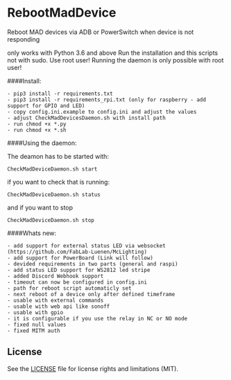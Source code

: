 # RebootMadDevice
Reboot MAD devices via ADB or PowerSwitch when device is not responding

only works with Python 3.6 and above
Run the installation and this scripts not with sudo. Use root user!
Running the daemon is only possible with root user!

####Install:
```
- pip3 install -r requirements.txt
- pip3 install -r requirements_rpi.txt (only for raspberry - add support for GPIO and LED)
- copy config.ini.example to config.ini and adjust the values
- adjust CheckMadDevicesDaemon.sh with install path
- run chmod +x *.py
- run chmod +x *.sh
```

####Using the daemon:
 

The deamon has to be started with:
```
CheckMadDeviceDaemon.sh start
```
if you want to check that is running:
```
CheckMadDeviceDaemon.sh status
```

and if you want to stop
```
CheckMadDeviceDaemon.sh stop
```



####Whats new:
```
- add support for external status LED via websocket (https://github.com/FabLab-Luenen/McLighting)
- add support for PowerBoard (Link will follow)
- devided requirements in two parts (general and raspi)
- add status LED support for WS2812 led stripe
- added Discord Webhook support
- timeout can now be configured in config.ini
- path for reboot script automaticly set
- next reboot of a device only after defined timeframe
- usable with external commands
- usable with web api like sonoff
- usable with gpio
- it is configurable if you use the relay in NC or NO mode
- fixed null values
- fixed MITM auth
```
## License
See the [LICENSE](https://github.com/GhostTalker/RebootMadDevice/blob/master/LICENSE.md) file for license rights and limitations (MIT).
